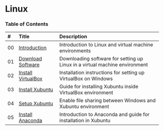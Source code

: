 # Linux

### Table of Contents

| #  | Title | Description |
|:---|:------|:------------|
| 00 | [Introduction](00_linux_introduction.md)        | Introduction to Linux and virtual machine environments                     |
| 01 | [Download Software](01_download_software.md)    | Downloading software for setting up Linux in a virtual machine environment |
| 02 | [Install VirtualBox](02_install_virtualbox.md)  | Installation instructions for setting up VirtualBox on Windows             |
| 03 | [Install Xubuntu](03_install_xubuntu.md)        | Guide for installing Xubuntu inside VirtualBox environment                 |
| 04 | [Setup Xubuntu](04_setup_xubuntu.md)            | Enable file sharing between Windows and Xubuntu environment                |
| 05 | [Install Anaconda](05_install_anaconda.md)      | Introduction to Anaconda and guide for installation in Xubuntu             |